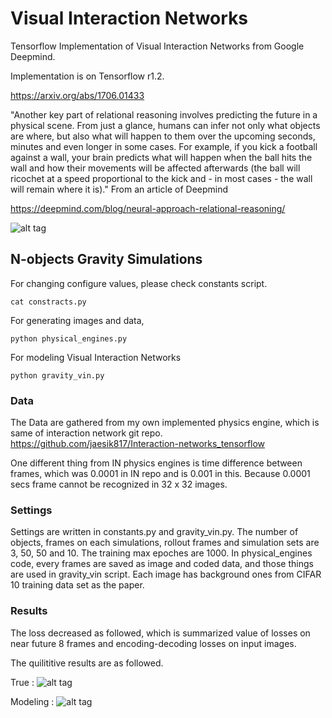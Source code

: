 Visual Interaction Networks
====================

Tensorflow Implementation of Visual Interaction Networks from Google Deepmind.

Implementation is on Tensorflow r1.2.

https://arxiv.org/abs/1706.01433

"Another key part of relational reasoning involves predicting the future in a physical scene. From just a glance, humans can infer not only what objects are where, but also what will happen to them over the upcoming seconds, minutes and even longer in some cases. For example, if you kick a football against a wall, your brain predicts what will happen when the ball hits the wall and how their movements will be affected afterwards (the ball will ricochet at a speed proportional to the kick and - in most cases - the wall will remain where it is)." From an article of Deepmind

https://deepmind.com/blog/neural-approach-relational-reasoning/

![alt tag](https://github.com/jaesik817/visual-interaction-networks_tensorflow/blob/master/figures/vin_fig1.png)

N-objects Gravity Simulations
--------------------------

For changing configure values, please check constants script.

`
cat constracts.py
`

For generating images and data,

`
python physical_engines.py
`

For modeling Visual Interaction Networks

`
python gravity_vin.py
`
### Data
The Data are gathered from my own implemented physics engine, which is same of interaction network git repo.
https://github.com/jaesik817/Interaction-networks_tensorflow

One different thing from IN physics engines is time difference between frames, which was 0.0001 in IN repo and is 0.001 in this. 
Because 0.0001 secs frame cannot be recognized in 32 x 32 images.

### Settings
Settings are written in constants.py and gravity_vin.py. 
The number of objects, frames on each simulations, rollout frames and simulation sets are 3, 50, 50 and 10. 
The training max epoches are 1000.
In physical_engines code, every frames are saved as image and coded data, and those things are used in gravity_vin script.
Each image has background ones from CIFAR 10 training data set as the paper.

### Results
The loss decreased as followed, which is summarized value of losses on near future 8 frames and encoding-decoding losses on input images.



The quilititive results are as followed.

True :
![alt tag](https://github.com/jaesik817/visual-interaction-networks_tensorflow/blob/master/figures/true_1.gif)

Modeling :
![alt tag](https://github.com/jaesik817/visual-interaction-networks_tensorflow/blob/master/figures/modeling_1.gif)
